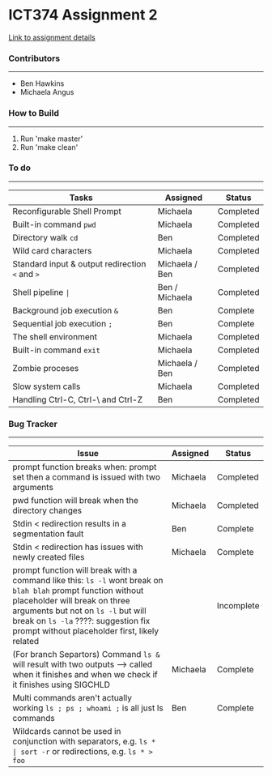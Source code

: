 # ICT374 Assignment 2

[Link to assignment details](https://www.it.murdoch.edu.au/~S900432D/oli1l1hsu_x3X64dg72kf7Th973yihbkys9M10in0x/assignments/a2/shell.shtml)

### Contributors
***
- Ben Hawkins
- Michaela Angus

### How to Build 
***
1. Run 'make master'
2. Run 'make clean'

### To do 
***

|     Tasks     |    Assigned   |    Status     |
| ------------- | ------------- | ------------- |
| Reconfigurable Shell Prompt  | Michaela  | Completed |
| Built-in command `pwd` | Michaela | Completed |
| Directory walk `cd` | Ben | Completed | 
| Wild card characters | Michaela | Completed | 
| Standard input & output redirection `<` and `>` | Michaela / Ben | Completed |
| Shell pipeline `\|` | Ben / Michaela | Completed | 
| Background job execution `&` | Ben | Complete | 
| Sequential job execution `;` | Ben | Complete |
| The shell environment | Michaela | Completed |
| Built-in command `exit` | Michaela | Completed |
| Zombie proceses | Michaela / Ben | Completed |
| Slow system calls | Michaela | Completed |
| Handling Ctrl-C, Ctrl-\ and Ctrl-Z | Ben | Completed |


### Bug Tracker
***
| Issue | Assigned | Status | 
| ----- | -------- | ------ |
| prompt function breaks when: prompt set then a command is issued with two arguments | Michaela | Completed |
| pwd function will break when the directory changes | Michaela | Completed |
| Stdin < redirection results in a segmentation fault | Ben | Complete |
| Stdin < redirection has issues with newly created files | Michaela | Complete |
| prompt function will break with a command like this: `ls -l` wont break on `blah blah` prompt function without placeholder will break on three arguments but not on `ls -l` but will break on `ls -la` ????: suggestion fix prompt without placeholder first, likely related | | Incomplete |
| (For branch Separtors) Command `ls &` will result with two outputs --> called when it finishes and when we check if it finishes using SIGCHLD | Michaela | Complete | 
| Multi commands aren't actually working `ls ; ps ; whoami ;` is all just ls commands | Ben | Complete |
| Wildcards cannot be used in conjunction with separators, e.g. `ls * \| sort -r` or redirections, e.g. `ls * > foo` | | |
